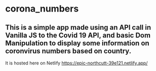 # corona_numbers

## This is a simple app made using an API call in Vanilla JS to the Covid 19 API, and basic Dom Manipulation to display some information on coronvirus numbers based on country.

It is hosted here on Netlify
https://epic-northcutt-39e121.netlify.app/
